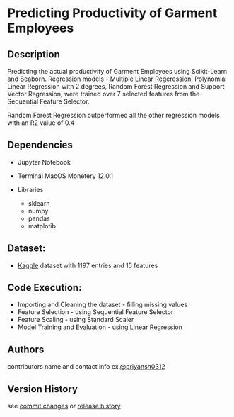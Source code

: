 # Predicting Productivity of Garment Employees
## Description

Predicting the actual productivity of Garment Employees using Scikit-Learn and Seaborn. Regression models - Multiple Linear Regeression, Polynomial Linear Regression with 2 degrees, Random Forest Regression and Support Vector Regression, were trained over 7 selected features from the Sequential Feature Selector.

Random Forest Regression outperformed all the other regression models with an R2 value of 0.4



## Dependencies
* Jupyter Notebook

* Terminal MacOS Monetery 12.0.1

* Libraries 
  - sklearn
  - numpy
  - pandas
  - matplotib
  
## Dataset:
* [Kaggle](https://www.kaggle.com/ishadss/productivity-prediction-of-garment-employees) dataset with 1197 entries and 15 features
## Code Execution:
* Importing and Cleaning the dataset - filling missing values
* Feature Selection - using Sequential Feature Selector
* Feature Scaling - using Standard Scaler
* Model Training and Evaluation - using Linear Regression

## Authors
contributors name and contact info ex.[@priyansh0312](https://github.com/priyansh0312)

## Version History 
see [commit changes]() or [release history]()

